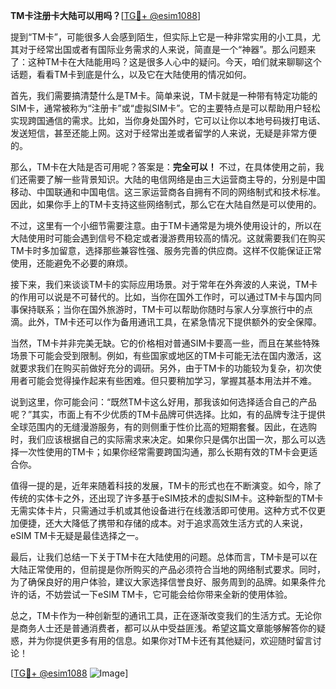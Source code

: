 **TM卡注册卡大陆可以用吗？**[[TG💪+ @esim1088](https://t.me/s/esim1088)]

提到“TM卡”，可能很多人会感到陌生，但实际上它是一种非常实用的小工具，尤其对于经常出国或者有国际业务需求的人来说，简直是一个“神器”。那么问题来了：这种TM卡在大陆能用吗？这是很多人心中的疑问。今天，咱们就来聊聊这个话题，看看TM卡到底是什么，以及它在大陆使用的情况如何。

首先，我们需要搞清楚什么是TM卡。简单来说，TM卡就是一种带有特定功能的SIM卡，通常被称为“注册卡”或“虚拟SIM卡”。它的主要特点是可以帮助用户轻松实现跨国通信的需求。比如，当你身处国外时，它可以让你以本地号码拨打电话、发送短信，甚至还能上网。这对于经常出差或者留学的人来说，无疑是非常方便的。

那么，TM卡在大陆是否可用呢？答案是：**完全可以！** 不过，在具体使用之前，我们还需要了解一些背景知识。大陆的电信网络是由三大运营商主导的，分别是中国移动、中国联通和中国电信。这三家运营商各自拥有不同的网络制式和技术标准。因此，如果你手上的TM卡支持这些网络制式，那么它在大陆自然是可以使用的。

不过，这里有一个小细节需要注意。由于TM卡通常是为境外使用设计的，所以在大陆使用时可能会遇到信号不稳定或者漫游费用较高的情况。这就需要我们在购买TM卡时多加留意，选择那些兼容性强、服务完善的供应商。这样不仅能保证正常使用，还能避免不必要的麻烦。

接下来，我们来谈谈TM卡的实际应用场景。对于常年在外奔波的人来说，TM卡的作用可以说是不可替代的。比如，当你在国外工作时，可以通过TM卡与国内同事保持联系；当你在国外旅游时，TM卡可以帮助你随时与家人分享旅行中的点滴。此外，TM卡还可以作为备用通讯工具，在紧急情况下提供额外的安全保障。

当然，TM卡并非完美无缺。它的价格相对普通SIM卡要高一些，而且在某些特殊场景下可能会受到限制。例如，有些国家或地区的TM卡可能无法在国内激活，这就要求我们在购买前做好充分的调研。另外，由于TM卡的功能较为复杂，初次使用者可能会觉得操作起来有些困难。但只要稍加学习，掌握其基本用法并不难。

说到这里，你可能会问：“既然TM卡这么好用，那我该如何选择适合自己的产品呢？”其实，市面上有不少优质的TM卡品牌可供选择。比如，有的品牌专注于提供全球范围内的无缝漫游服务，有的则侧重于性价比高的短期套餐。因此，在选购时，我们应该根据自己的实际需求来决定。如果你只是偶尔出国一次，那么可以选择一次性使用的TM卡；如果你经常需要跨国沟通，那么长期有效的TM卡会更适合你。

值得一提的是，近年来随着科技的发展，TM卡的形式也在不断演变。如今，除了传统的实体卡之外，还出现了许多基于eSIM技术的虚拟SIM卡。这种新型的TM卡无需实体卡片，只需通过手机或其他设备进行在线激活即可使用。这种方式不仅更加便捷，还大大降低了携带和存储的成本。对于追求高效生活方式的人来说，eSIM TM卡无疑是最佳选择之一。

最后，让我们总结一下关于TM卡在大陆使用的问题。总体而言，TM卡是可以在大陆正常使用的，但前提是你所购买的产品必须符合当地的网络制式要求。同时，为了确保良好的用户体验，建议大家选择信誉良好、服务周到的品牌。如果条件允许的话，不妨尝试一下eSIM TM卡，它可能会给你带来全新的使用体验。

总之，TM卡作为一种创新型的通讯工具，正在逐渐改变我们的生活方式。无论你是商务人士还是普通消费者，都可以从中受益匪浅。希望这篇文章能够解答你的疑惑，并为你提供更多有用的信息。如果你对TM卡还有其他疑问，欢迎随时留言讨论！

[[TG💪+ @esim1088](https://t.me/s/esim1088) ![Image](https://i.postimg.cc/4NQfJmqS/Snipaste-2025-05-13-00-14-12.png)]
